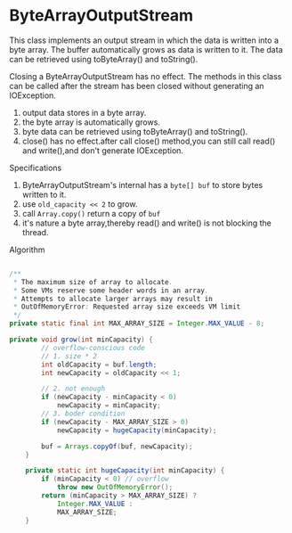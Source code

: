 # ByteArrayOutputStream
This class implements an output stream in which the data is written into a byte array. The buffer automatically grows as data is written to it. The data can be retrieved using toByteArray() and toString().

Closing a ByteArrayOutputStream has no effect. The methods in this class can be called after the stream has been closed without generating an IOException.

1. output data stores in a byte array.
2. the byte array is automatically grows.
3. byte data can be retrieved using toByteArray() and toString().
4. close() has no effect.after call close() method,you can still call read() and write(),and don't generate IOException.

Specifications

1. ByteArrayOutputStream's internal has a `byte[] buf` to store bytes written to it.
2. use `old_capacity << 2` to grow.
3. call `Array.copy()` return a copy of `buf`
4. it's nature a byte array,thereby read() and write() is not blocking the thread.

Algorithm
```java

/**
 * The maximum size of array to allocate.
 * Some VMs reserve some header words in an array.
 * Attempts to allocate larger arrays may result in
 * OutOfMemoryError: Requested array size exceeds VM limit
 */
private static final int MAX_ARRAY_SIZE = Integer.MAX_VALUE - 8;

private void grow(int minCapacity) {
        // overflow-conscious code
        // 1. size * 2
        int oldCapacity = buf.length;
        int newCapacity = oldCapacity << 1;

        // 2. not enough
        if (newCapacity - minCapacity < 0)
            newCapacity = minCapacity;
        // 3. boder condition
        if (newCapacity - MAX_ARRAY_SIZE > 0)
            newCapacity = hugeCapacity(minCapacity);

        buf = Arrays.copyOf(buf, newCapacity);
    }

    private static int hugeCapacity(int minCapacity) {
        if (minCapacity < 0) // overflow
            throw new OutOfMemoryError();
        return (minCapacity > MAX_ARRAY_SIZE) ?
            Integer.MAX_VALUE :
            MAX_ARRAY_SIZE;
    }
```
